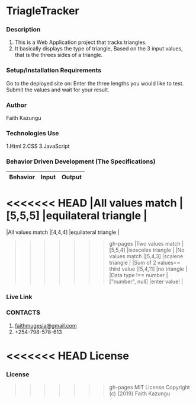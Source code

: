 # TriagleTracker

### Description
1. This is a Web Application project that tracks triangles.
2. It basically displays the type of triangle, Based on the 3 input values, that is the threes sides of a triangle.

### Setup/Installation Requirements
Go to the deployed site on:
Enter the three lengths you would like to test.
Submit the values and wait for your result.

### Author
Faith Kazungu

### Technologies Use
1.Html
2.CSS
3.JavaScript

### Behavior Driven Development (The Specifications)
| Behavior                        |	Input	                        |  Output     
|---------------------------------|-------------------------------|---------------------|
<<<<<<< HEAD
|All values match                 |[5,5,5]	                      |equilateral triangle |
=======
|All values match                 |[4,4,4]	                      |equilateral triangle |
>>>>>>> gh-pages
|Two values match	                |[5,5,4]                        |isosceles  triangle  |
|No values match                  |[5,4,3]                        |scalene   triangle   |
|Sum of 2 values<= third value    |[5,4,11]                       |no triangle          |
|Data type !== number	            |["number", null]               |enter value!         |

### Live Link

### CONTACTS
1. faithmugesia@gmail.com
2. +254-798-578-613

<<<<<<< HEAD
License
=======
### License
>>>>>>> gh-pages
MIT License Copyright (c) {2019} Faith Kazungu
